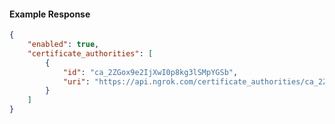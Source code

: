 <!-- Code generated for API Clients. DO NOT EDIT. -->

#### Example Response

```json
{
	"enabled": true,
	"certificate_authorities": [
		{
			"id": "ca_2ZGox9e2IjXwI0p8kg3lSMpYGSb",
			"uri": "https://api.ngrok.com/certificate_authorities/ca_2ZGox9e2IjXwI0p8kg3lSMpYGSb"
		}
	]
}
```
